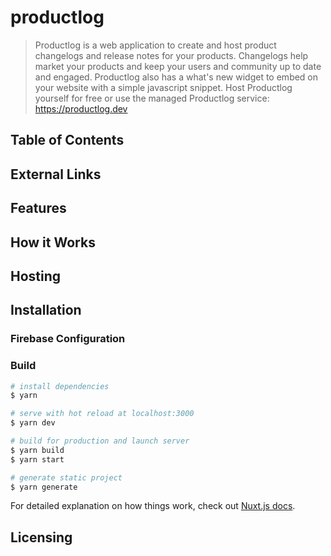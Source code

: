 # productlog

> Productlog is a web application to create and host product changelogs and release notes for your products. Changelogs help market your products and keep your users and community up to date and engaged. Productlog also has a what's new widget to embed on your website with a simple javascript snippet. Host Productlog yourself for free or use the managed Productlog service: https://productlog.dev


## Table of Contents

## External Links

## Features

## How it Works

## Hosting

## Installation

### Firebase Configuration

### Build

``` bash
# install dependencies
$ yarn

# serve with hot reload at localhost:3000
$ yarn dev

# build for production and launch server
$ yarn build
$ yarn start

# generate static project
$ yarn generate
```

For detailed explanation on how things work, check out [Nuxt.js docs](https://nuxtjs.org).

## Licensing
